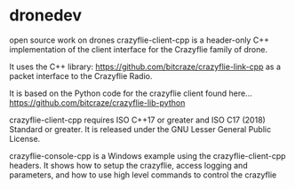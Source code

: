 # dronedev
open source work on drones
crazyflie-client-cpp is a header-only C++ implementation of the client interface for the Crazyflie family of drone.

It uses the C++ library:
https://github.com/bitcraze/crazyflie-link-cpp 
as a packet interface to the Crazyflie Radio.

It is based on the Python code for the crazyflie client found here...
https://github.com/bitcraze/crazyflie-lib-python

crazyflie-client-cpp requires ISO C++17 or greater and ISO C17 (2018) Standard or greater.
It is released under the GNU Lesser General Public License.

crazyflie-console-cpp is a Windows example using the crazyflie-client-cpp headers.
It shows how to setup the crazyflie, access logging and parameters, and how to 
use high level commands to control the crazyflie
